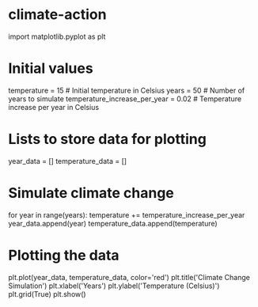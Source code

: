 # climate-action
import matplotlib.pyplot as plt

# Initial values
temperature = 15  # Initial temperature in Celsius
years = 50  # Number of years to simulate
temperature_increase_per_year = 0.02  # Temperature increase per year in Celsius

# Lists to store data for plotting
year_data = []
temperature_data = []

# Simulate climate change
for year in range(years):
    temperature += temperature_increase_per_year
    year_data.append(year)
    temperature_data.append(temperature)

# Plotting the data
plt.plot(year_data, temperature_data, color='red')
plt.title('Climate Change Simulation')
plt.xlabel('Years')
plt.ylabel('Temperature (Celsius)')
plt.grid(True)
plt.show()

